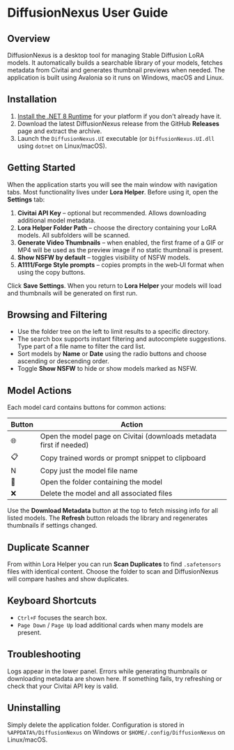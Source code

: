 # DiffusionNexus User Guide

## Overview
DiffusionNexus is a desktop tool for managing Stable Diffusion LoRA models. It automatically builds a searchable library of your models, fetches metadata from Civitai and generates thumbnail previews when needed. The application is built using Avalonia so it runs on Windows, macOS and Linux.

## Installation
1. [Install the .NET 8 Runtime](https://dotnet.microsoft.com/download) for your platform if you don't already have it.
2. Download the latest DiffusionNexus release from the GitHub **Releases** page and extract the archive.
3. Launch the `DiffusionNexus.UI` executable (or `DiffusionNexus.UI.dll` using `dotnet` on Linux/macOS).

## Getting Started
When the application starts you will see the main window with navigation tabs. Most functionality lives under **Lora Helper**. Before using it, open the **Settings** tab:

1. **Civitai API Key** – optional but recommended. Allows downloading additional model metadata.
2. **Lora Helper Folder Path** – choose the directory containing your LoRA models. All subfolders will be scanned.
3. **Generate Video Thumbnails** – when enabled, the first frame of a GIF or MP4 will be used as the preview image if no static thumbnail is present.
4. **Show NSFW by default** – toggles visibility of NSFW models.
5. **A1111/Forge Style prompts** – copies prompts in the web‑UI format when using the copy buttons.

Click **Save Settings**. When you return to **Lora Helper** your models will load and thumbnails will be generated on first run.

## Browsing and Filtering
- Use the folder tree on the left to limit results to a specific directory.
- The search box supports instant filtering and autocomplete suggestions. Type part of a file name to filter the card list.
- Sort models by **Name** or **Date** using the radio buttons and choose ascending or descending order.
- Toggle **Show NSFW** to hide or show models marked as NSFW.

## Model Actions
Each model card contains buttons for common actions:

| Button | Action |
| ------ | ------ |
| 🌐 | Open the model page on Civitai (downloads metadata first if needed) |
| 📋 | Copy trained words or prompt snippet to clipboard |
| N | Copy just the model file name |
| 📂 | Open the folder containing the model |
| ❌ | Delete the model and all associated files |

Use the **Download Metadata** button at the top to fetch missing info for all listed models. The **Refresh** button reloads the library and regenerates thumbnails if settings changed.

## Duplicate Scanner
From within Lora Helper you can run **Scan Duplicates** to find `.safetensors` files with identical content. Choose the folder to scan and DiffusionNexus will compare hashes and show duplicates.

## Keyboard Shortcuts
- `Ctrl+F` focuses the search box.
- `Page Down` / `Page Up` load additional cards when many models are present.

## Troubleshooting
Logs appear in the lower panel. Errors while generating thumbnails or downloading metadata are shown here. If something fails, try refreshing or check that your Civitai API key is valid.

## Uninstalling
Simply delete the application folder. Configuration is stored in `%APPDATA%/DiffusionNexus` on Windows or `$HOME/.config/DiffusionNexus` on Linux/macOS.

